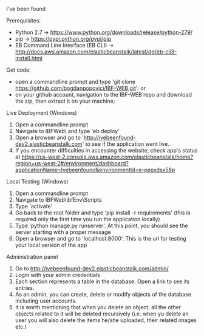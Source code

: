 I've been found

Prerequisites:
- Python 2.7 -> https://www.python.org/downloads/release/python-279/
- pip -> https://pypi.python.org/pypi/pip
- EB Command Line Interface (EB CLI) -> http://docs.aws.amazon.com/elasticbeanstalk/latest/dg/eb-cli3-install.html

Get code:
- open a commandline prompt and type 'git clone https://github.com/bogdanpopovici/IBF-WEB.git';
or
- on your github account, navigation to the IBF-WEB repo and download the zip, then extract it on your machine;

Live Deployment (Windows)
1. Open a commandline prompt
2. Navigate to IBFWeb\ and type 'eb deploy'
3. Open a browser and go to 'http://ivebeenfound-dev2.elasticbeanstalk.com' to see if the application went live. 
4. If you encounter difficulties in accessing the website, check app's status at https://us-west-2.console.aws.amazon.com/elasticbeanstalk/home?region=us-west-2#/environment/dashboard?applicationName=Ivebeenfound&environmentId=e-pepxdsx58p

Local Testing (Windows)
1. Open a commandline prompt
2. Navigate to IBFWeb\ibfEnv\Scripts
4. Type 'activate'
5. Go back to the root folder and type 'pip install -r requirements' (this is required only the first time you run the application locally)
6. Type 'python manage.py runserver'. At this point, you should see the server starting with a proper message
7. Open a browser and go to 'localhost:8000'. This is the url for testing your local version of the app

Administration panel
1. Go to http://ivebeenfound-dev2.elasticbeanstalk.com/admin/
2. Login with your admin credentials
3. Each section represents a table in the database. Open a link to see its entries. 
4. As an admin, you can create, delete or modify objects of the database including user accounts.
5. It is worth mentioning that when you delete an object, all the other objects related to it will be deleted recursively (i.e. when yu delete an user
   you will also delete the items he/she uploaded, their related images etc.)
